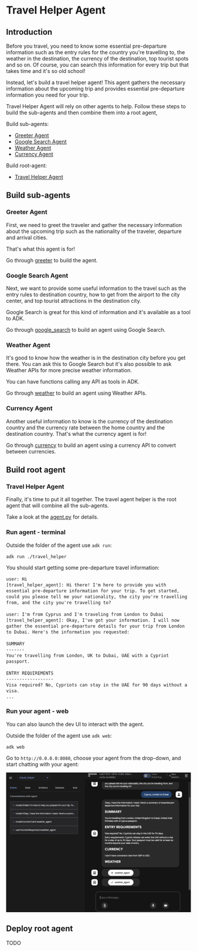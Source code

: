 # Travel Helper Agent

## Introduction

Before you travel, you need to know some essential pre-departure information such as the entry rules for the country 
you're travelling to, the weather in the destination, the currency of the destination, top tourist spots and so on. 
Of course, you can search this information for every trip but that takes time and it's so old school! 

Instead, let's build a travel helper agent! This agent gathers the necessary information about the upcoming trip 
and provides essential pre-departure information you need for your trip.

Travel Helper Agent will rely on other agents to help. Follow these steps to build the sub-agents and then combine
them into a root agent,

Build sub-agents:
* [Greeter Agent](#greeter-agent)
* [Google Search Agent](#google-search-agent)
* [Weather Agent](#weather-agent)
* [Currency Agent](#currency-agent)

Build root-agent:
* [Travel Helper Agent](#travel-helper-agent)

## Build sub-agents

### Greeter Agent

First, we need to greet the traveler and gather the necessary information about the upcoming trip such as the nationality
of the traveler, departure and arrival cities. 

That's what this agent is for!

Go through [greeter](./sub_agents/greeter) to build the agent. 

### Google Search Agent

Next, we want to provide some useful information to the travel such as the entry rules to destination country, how to
get from the airport to the city center, and top tourist attractions in the destination city. 

Google Search is great for this kind of information and it's available as a tool to ADK.

Go through [google_search](./sub_agents/google_search) to build an agent using Google Search.

### Weather Agent

It's good to know how the weather is in the destination city before you get there. You can ask this to Google Search
but it's also possible to ask Weather APIs for more precise weather information. 

You can have functions calling any API as tools in ADK.

Go through [weather](./sub_agents/weather) to build an agent using Weather APIs.

### Currency Agent

Another useful information to know is the currency of the destination country and the currency rate between the home
country and the destination country. That's what the currency agent is for!

Go through [currency](./sub_agents/currency) to build an agent using a currency API to convert between currencies.

## Build root agent 

### Travel Helper Agent

Finally, it's time to put it all together. The travel agent helper is the root agent that will combine all 
the sub-agents.

Take a look at the [agent.py](agent.py) for details. 

### Run agent - terminal

Outside the folder of the agent use `adk run`:

```shell
adk run ./travel_helper
```

You should start getting some pre-departure travel information:

```shell
user: Hi
[travel_helper_agent]: Hi there! I'm here to provide you with essential pre-departure information for your trip. To get started, could you please tell me your nationality, the city you're travelling from, and the city you're travelling to?

user: I'm from Cyprus and I'm traveling from London to Dubai
[travel_helper_agent]: Okay, I've got your information. I will now gather the essential pre-departure details for your trip from London to Dubai. Here's the information you requested:

SUMMARY
-------
You're travelling from London, UK to Dubai, UAE with a Cypriot passport.

ENTRY REQUIREMENTS
------------------
Visa required? No, Cypriots can stay in the UAE for 90 days without a visa.
...
```

### Run your agent - web

You can also launch the dev UI to interact with the agent.

Outside the folder of the agent use `adk web`:

```shell
adk web
```

Go to `http://0.0.0.0:8080`, choose your agent from the drop-down, and start chatting with your agent:

![ADK Web UI](images/adk-webui-travel-helper.png)


## Deploy root agent

TODO



